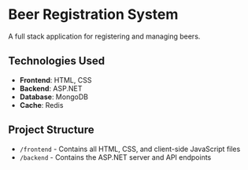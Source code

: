 # Beer Registration System

A full stack application for registering and managing beers.

## Technologies Used
- **Frontend**: HTML, CSS
- **Backend**: ASP.NET
- **Database**: MongoDB
- **Cache**: Redis

## Project Structure
- `/frontend` - Contains all HTML, CSS, and client-side JavaScript files
- `/backend` - Contains the ASP.NET server and API endpoints
